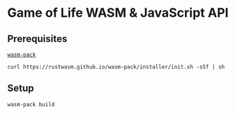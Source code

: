 # Game of Life WASM & JavaScript API


## Prerequisites
[`wasm-pack`](https://rustwasm.github.io/wasm-pack/installer/)
```shell
curl https://rustwasm.github.io/wasm-pack/installer/init.sh -sSf | sh
```


## Setup
```shell
wasm-pack build
```
